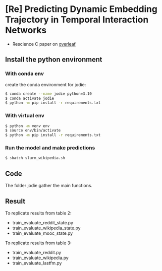 # [Re] Predicting Dynamic Embedding Trajectory in Temporal Interaction Networks

- Rescience C paper on [overleaf](https://www.overleaf.com/read/yzdtjgjppgkg)

## Install the python environment 

### With conda env

create the conda environment for jodie: 
```bash
$ conda create --name jodie python=3.10
$ conda activate jodie
$ python -m pip install -r requirements.txt  
```

### With virtual env
```bash
$ python -m venv env
$ source env/bin/activate
$ python -m pip install -r requirements.txt  
```

### Run the model and make predictions

```bash
$ sbatch slurm_wikipedia.sh
```

## Code

The folder jodie gather the main functions.

## Result

To replicate results from table 2:
- train_evaluate_reddit_state.py
- train_evaluate_wikipedia_state.py
- train_evaluate_mooc_state.py

To replicate results from table 3:
- train_evaluate_reddit.py
- train_evaluate_wikipedia.py
- train_evaluate_lastfm.py

